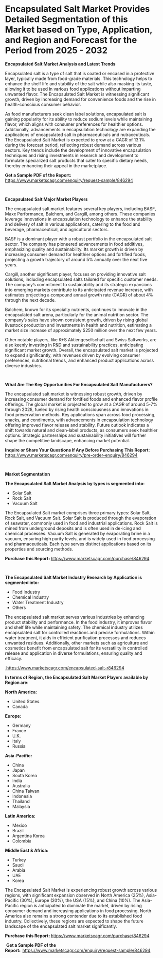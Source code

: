<p><h1>Encapsulated Salt Market Provides Detailed Segmentation of this Market based on Type, Application, and Region and Forecast for the Period from 2025 - 2032</h1></p><p><strong>Encapsulated Salt Market Analysis and Latest Trends</strong></p>
<p><p>Encapsulated salt is a type of salt that is coated or encased in a protective layer, typically made from food-grade materials. This technology helps to enhance the shelf life and stability of the salt while also masking its taste, allowing it to be used in various food applications without imparting unwanted flavor. The Encapsulated Salt Market is witnessing significant growth, driven by increasing demand for convenience foods and the rise in health-conscious consumer behavior.</p><p>As food manufacturers seek clean label solutions, encapsulated salt is gaining popularity for its ability to reduce sodium levels while maintaining flavor, which aligns with consumer preferences for healthier options. Additionally, advancements in encapsulation technology are expanding the applications of encapsulated salt in pharmaceuticals and nutraceuticals. The Encapsulated Salt Market is expected to grow at a CAGR of 13.1% during the forecast period, reflecting robust demand across various sectors. Key trends include the development of innovative encapsulation techniques and rising investments in research and development to formulate specialized salt products that cater to specific dietary needs, thereby enhancing their appeal in the marketplace.</p></p>
<p><strong>Get a Sample PDF of the Report:&nbsp;</strong> <a href="https://www.marketscagr.com/enquiry/request-sample/846294?utm_campaign=2482&utm_medium=2&utm_source=Github&utm_content=ia&utm_term=16042025&utm_id=encapsulated-salt">https://www.marketscagr.com/enquiry/request-sample/846294</a></p>
<p>&nbsp;</p>
<p><strong>Encapsulated Salt Major Market Players</strong></p>
<p><p>The encapsulated salt market features several key players, including BASF, Maxx Performance, Balchem, and Cargill, among others. These companies leverage innovations in encapsulation technology to enhance the stability and delivery of salt in various applications, catering to the food and beverage, pharmaceutical, and agricultural sectors.</p><p>BASF is a dominant player with a robust portfolio in the encapsulated salt sector. The company has pioneered advancements in food additives, emphasizing quality and sustainability. Its market growth is driven by increasing consumer demand for healthier options and fortified foods, projecting a growth trajectory of around 5% annually over the next five years.</p><p>Cargill, another significant player, focuses on providing innovative salt solutions, including encapsulated salts tailored for specific customer needs. The company’s commitment to sustainability and its strategic expansions into emerging markets contribute to its anticipated revenue increase, with estimates projecting a compound annual growth rate (CAGR) of about 4% through the next decade.</p><p>Balchem, known for its specialty nutrients, continues to innovate in the encapsulated salt arena, particularly for the animal nutrition sector. The company’s sales have shown consistent growth, driven by rising global livestock production and investments in health and nutrition, estimating a market size increase of approximately $250 million over the next few years.</p><p>Other notable players, like K+S Aktiengesellschaft and Swiss Saltworks, are also keenly investing in R&D and sustainability practices, anticipating significant market growth. Overall, the encapsulated salt market is projected to expand significantly, with revenues driven by evolving consumer preferences, nutritional trends, and enhanced product applications across diverse industries.</p></p>
<p>&nbsp;</p>
<p><strong>What Are The Key Opportunities For Encapsulated Salt Manufacturers?</strong></p>
<p><p>The encapsulated salt market is witnessing robust growth, driven by increasing consumer demand for fortified foods and enhanced flavor profile offerings. The global market is projected to grow at a CAGR of around 5-7% through 2028, fueled by rising health consciousness and innovations in food preservation methods. Key applications span across food processing, snacks, and condiments, with advancements in encapsulation technology offering improved flavor release and stability. Future outlook indicates a shift towards natural and clean-label products, as consumers seek healthier options. Strategic partnerships and sustainability initiatives will further shape the competitive landscape, enhancing market potential.</p></p>
<p><strong>Inquire or Share Your Questions If Any Before Purchasing This Report:</strong> <a href="https://www.marketscagr.com/enquiry/pre-order-enquiry/846294?utm_campaign=2482&utm_medium=2&utm_source=Github&utm_content=ia&utm_term=16042025&utm_id=encapsulated-salt">https://www.marketscagr.com/enquiry/pre-order-enquiry/846294</a></p>
<p>&nbsp;</p>
<p><strong>Market Segmentation</strong></p>
<p><strong>The Encapsulated Salt Market Analysis by types is segmented into:</strong></p>
<p><ul><li>Solar Salt</li><li>Rock Salt</li><li>Vacuum Salt</li></ul></p>
<p><p>The Encapsulated Salt market comprises three primary types: Solar Salt, Rock Salt, and Vacuum Salt. Solar Salt is produced through the evaporation of seawater, commonly used in food and industrial applications. Rock Salt is mined from underground deposits and is often used in de-icing and chemical processes. Vacuum Salt is generated by evaporating brine in a vacuum, ensuring high purity levels, and is widely used in food processing and pharmaceuticals. Each type serves distinct applications based on its properties and sourcing methods.</p></p>
<p><strong>Purchase this Report:&nbsp;</strong><a href="https://www.marketscagr.com/purchase/846294?utm_campaign=2482&utm_medium=2&utm_source=Github&utm_content=ia&utm_term=16042025&utm_id=encapsulated-salt">https://www.marketscagr.com/purchase/846294</a></p>
<p>&nbsp;</p>
<p><strong>The Encapsulated Salt Market Industry Research by Application is segmented into:</strong></p>
<p><ul><li>Food Industry</li><li>Chemical Industry</li><li>Water Treatment Industry</li><li>Others</li></ul></p>
<p><p>The encapsulated salt market serves various industries by enhancing product stability and performance. In the food industry, it improves flavor and shelf life while maintaining safety. The chemical industry utilizes encapsulated salt for controlled reactions and precise formulations. Within water treatment, it aids in efficient purification processes and reduces unwanted residues. Additionally, other markets such as agriculture and cosmetics benefit from encapsulated salt for its versatility in controlled release and application in diverse formulations, ensuring quality and efficacy.</p></p>
<p><a href="https://www.marketscagr.com/encapsulated-salt-r846294?utm_campaign=2482&utm_medium=2&utm_source=Github&utm_content=ia&utm_term=16042025&utm_id=encapsulated-salt">&nbsp;https://www.marketscagr.com/encapsulated-salt-r846294</a></p>
<p><strong>In terms of Region, the Encapsulated Salt Market Players available by Region are:</strong></p>
<p>
    <p> <strong> North America: </strong>
        <ul>
            <li>United States</li>
            <li>Canada</li>
        </ul>
        </p> 
    <p> <strong> Europe: </strong>
        <ul>
            <li>Germany</li>
            <li>France</li>
            <li>U.K.</li>
            <li>Italy</li>
            <li>Russia</li>
        </ul>
        </p> 
    <p> <strong> Asia-Pacific: </strong>
        <ul>
            <li>China</li>
            <li>Japan</li>
            <li>South Korea</li>
            <li>India</li>
            <li>Australia</li>
            <li>China Taiwan</li>
            <li>Indonesia</li>
            <li>Thailand</li>
            <li>Malaysia</li>
        </ul>
        </p> 
    <p> <strong> Latin America: </strong>
        <ul>
            <li>Mexico</li>
            <li>Brazil</li>
            <li>Argentina Korea</li>
            <li>Colombia</li>
        </ul>
        </p> 
    <p> <strong> Middle East & Africa: </strong>
        <ul>
            <li>Turkey</li>
            <li>Saudi</li>
            <li>Arabia</li>
            <li>UAE</li>
            <li>Korea</li>
        </ul>
    </p>
    </p>
<p><p>The Encapsulated Salt Market is experiencing robust growth across various regions, with significant expansion observed in North America (25%), Asia-Pacific (30%), Europe (20%), the USA (15%), and China (10%). The Asia-Pacific region is anticipated to dominate the market, driven by rising consumer demand and increasing applications in food processing. North America also remains a strong contender due to its established food industry. Collectively, these regions are expected to shape the future landscape of the encapsulated salt market significantly.</p></p>
<p><strong>Purchase this Report: </strong><a href="https://www.marketscagr.com/purchase/846294?utm_campaign=2482&utm_medium=2&utm_source=Github&utm_content=ia&utm_term=16042025&utm_id=encapsulated-salt">https://www.marketscagr.com/purchase/846294</a></p>
<p>&nbsp;<strong>Get a Sample PDF of the Report:&nbsp;&nbsp;</strong><a href="https://www.marketscagr.com/enquiry/request-sample/846294?utm_campaign=2482&utm_medium=2&utm_source=Github&utm_content=ia&utm_term=16042025&utm_id=encapsulated-salt">https://www.marketscagr.com/enquiry/request-sample/846294</a></p>
<p><strong></strong></p>
<p><p></p><p></p><p></p></p>